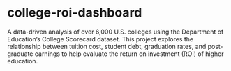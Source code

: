 # college-roi-dashboard
A data-driven analysis of over 6,000 U.S. colleges using the Department of Education’s College Scorecard dataset. This project explores the relationship between tuition cost, student debt, graduation rates, and post-graduate earnings to help evaluate the return on investment (ROI) of higher education.
